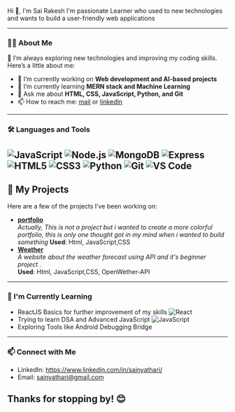 Hi 👋, I'm Sai Rakesh
I'm passionate Learner who used to new technologies and wants to build a user-friendly web applications

---

### 🧑‍💻 About Me
🚀 I’m always exploring new technologies and improving my coding skills. Here’s a little about me:
- 🔭 I’m currently working on **Web development and AI-based projects**
- 🌱 I’m currently learning **MERN stack and Machine Learning**
- 💬 Ask me about **HTML, CSS, JavaScript, Python, and Git**
- 📫 How to reach me: [mail](sainyathri@gmail.com) or [linkedIn](https://www.linkedin.com/in/sainyathari/)

---

### 🛠️ Languages and Tools
![JavaScript](https://img.shields.io/badge/-JavaScript-black?style=flat-square&logo=javascript)
![Node.js](https://img.shields.io/badge/-Node.js-black?style=flat-square&logo=node.js)
![MongoDB](https://img.shields.io/badge/-MongoDB-black?style=flat-square&logo=mongodb)
![Express](https://img.shields.io/badge/-Express-black?style=flat-square&logo=express)
![HTML5](https://img.shields.io/badge/-HTML5-black?style=flat-square&logo=html5)
![CSS3](https://img.shields.io/badge/-CSS3-black?style=flat-square&logo=css3)
![Python](https://img.shields.io/badge/-Python-black?style=flat-square&logo=python)
![Git](https://img.shields.io/badge/-Git-black?style=flat-square&logo=git)
![VS Code](https://img.shields.io/badge/-VS%20Code-black?style=flat-square&logo=visual-studio-code)
---
## 📂 My Projects
Here are a few of the projects I’ve been working on:

 - **[portfolio](https://github.com/sainyathari/simple-portfolio.git)**  
  _Actually, This is not a project but i wanted to create a more colorful portfolio, 
  this is only one thought got in my mind when i wanted to build something_
  **Used**: Html, JavaScript,CSS
- **[Weather](https://github.com/sainyathari/Weather-Updates.git)**  
  _A website about the weather forecast using API and it's beginner project ._  
  **Used**: Html, JavaScript,CSS, OpenWether-API

---
### 🌟 I'm Currently Learning
  - ReactJS Basics for further improvement of my skills ![React](https://img.shields.io/badge/-React-black?style=flat-square&logo=react)
  - Trying to learn DSA and Advanced JavaScript ![JavaScript](https://img.shields.io/badge/-JavaScript-black?style=flat-square&logo=javascript)
  - Exploring Tools like Android Debugging Bridge
---
### 📫 Connect with Me
- LinkedIn: https://www.linkedin.com/in/sainyathari/
- Email: [sainyathari@gmail.com](mailto:sainyathari@gmail.com)

Thanks for stopping by! 😊
---


